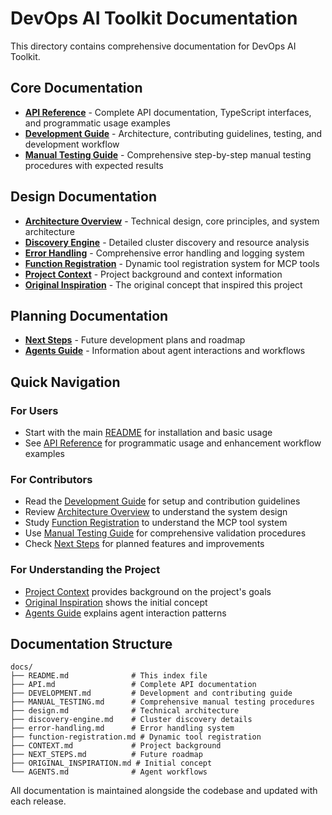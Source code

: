 # DevOps AI Toolkit Documentation

This directory contains comprehensive documentation for DevOps AI Toolkit.

## Core Documentation

- **[API Reference](API.md)** - Complete API documentation, TypeScript interfaces, and programmatic usage examples
- **[Development Guide](DEVELOPMENT.md)** - Architecture, contributing guidelines, testing, and development workflow
- **[Manual Testing Guide](MANUAL_TESTING.md)** - Comprehensive step-by-step manual testing procedures with expected results

## Design Documentation

- **[Architecture Overview](design.md)** - Technical design, core principles, and system architecture
- **[Discovery Engine](discovery-engine.md)** - Detailed cluster discovery and resource analysis
- **[Error Handling](error-handling.md)** - Comprehensive error handling and logging system
- **[Function Registration](function-registration.md)** - Dynamic tool registration system for MCP tools
- **[Project Context](CONTEXT.md)** - Project background and context information
- **[Original Inspiration](ORIGINAL_INSPIRATION.md)** - The original concept that inspired this project

## Planning Documentation

- **[Next Steps](NEXT_STEPS.md)** - Future development plans and roadmap
- **[Agents Guide](AGENTS.md)** - Information about agent interactions and workflows

## Quick Navigation

### For Users
- Start with the main [README](../README.md) for installation and basic usage
- See [API Reference](API.md) for programmatic usage and enhancement workflow examples

### For Contributors  
- Read the [Development Guide](DEVELOPMENT.md) for setup and contribution guidelines
- Review [Architecture Overview](design.md) to understand the system design
- Study [Function Registration](function-registration.md) to understand the MCP tool system
- Use [Manual Testing Guide](MANUAL_TESTING.md) for comprehensive validation procedures
- Check [Next Steps](NEXT_STEPS.md) for planned features and improvements

### For Understanding the Project
- [Project Context](CONTEXT.md) provides background on the project's goals
- [Original Inspiration](ORIGINAL_INSPIRATION.md) shows the initial concept
- [Agents Guide](AGENTS.md) explains agent interaction patterns

## Documentation Structure

```
docs/
├── README.md              # This index file
├── API.md                 # Complete API documentation
├── DEVELOPMENT.md         # Development and contributing guide
├── MANUAL_TESTING.md      # Comprehensive manual testing procedures
├── design.md              # Technical architecture
├── discovery-engine.md    # Cluster discovery details
├── error-handling.md      # Error handling system
├── function-registration.md # Dynamic tool registration
├── CONTEXT.md             # Project background
├── NEXT_STEPS.md          # Future roadmap
├── ORIGINAL_INSPIRATION.md # Initial concept
└── AGENTS.md              # Agent workflows
```

All documentation is maintained alongside the codebase and updated with each release.